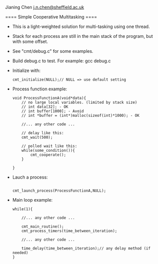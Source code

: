 
Jianing Chen
j.n.chen@sheffield.ac.uk

==== Simple Cooperative Multitasking ====

 - This is a light-weighted solution for multi-tasking using one thread. 
 - Stack for each process are still in the main stack of the program, but with some offset. 
 - See "cmt/debug.c" for some examples.
 - Build debug.c to test. For example: gcc debug.c

 - Initialize with:
    ```
    cmt_initialize(NULL);// NULL => use default setting
    ```

 - Process function example:

    ```
    void ProcessFunctionA(void*data){
        // no large local variables. (limited by stack size)
        // int data[32]; - OK
        // int buffer[1000]; - Avoid
        // int *buffer = (int*)malloc(sizeof(int)*1000); - OK
        
        //... any other code ...
        
        // delay like this:
        cmt_wait(500);
        
        // polled wait like this:
        while(some_condition()){
            cmt_cooperate();
        }
        
    }
    ```

 - Lauch a process:
    
    ```
    
    cmt_launch_process(ProcessFunctionA,NULL);
    
    ```



 - Main loop example:
    
    ```
    while(1){
        
        //... any other code ...
        
        cmt_main_routine();
        cmt_process_timers(time_between_iteration);
        
        //... any other code ...
        
        time_delay(time_between_iteration);// any delay method (if needed)
    }
    ```
    

